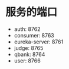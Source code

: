 # 服务的端口

- auth: 8762
- consumer: 8763
- eureka-server: 8761
- judge: 8765
- qbank: 8764
- user: 8766